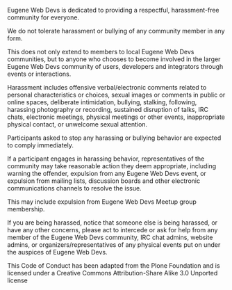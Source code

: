 Eugene Web Devs is dedicated to providing a respectful, harassment-free community for everyone. 

We do not tolerate harassment or bullying of any community member in any form. 

This does not only extend to members to local Eugene Web Devs communities, but to anyone who chooses to become involved in the larger Eugene Web Devs community of users, developers and integrators through events or interactions.

Harassment includes offensive verbal/electronic comments related to personal characteristics or choices, sexual images or comments in public or online spaces, deliberate intimidation, bullying, stalking, following, harassing photography or recording, sustained disruption of talks, IRC chats, electronic meetings, physical meetings or other events, inappropriate physical contact, or unwelcome sexual attention.

Participants asked to stop any harassing or bullying behavior are expected to comply immediately.

If a participant engages in harassing behavior, representatives of the community may take reasonable action they deem appropriate, including warning the offender, expulsion from any Eugene Web Devs event, or expulsion from mailing lists, discussion boards and other electronic communications channels to resolve the issue.

This may include expulsion from Eugene Web Devs Meetup group membership.

If you are being harassed, notice that someone else is being harassed, or have any other concerns, please act to intercede or ask for help from any member of the Eugene Web Devs community, IRC chat admins, website admins, or organizers/representatives of any physical events put on under the auspices of Eugene Web Devs.



This Code of Conduct has been adapted from the Plone Foundation and is licensed under a Creative Commons Attribution-Share Alike 3.0 Unported license
